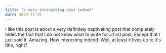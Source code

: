 ```yaml
---
title: "a very interesting post indeed"
date: 2024-11-15
---
```


I like this post is about a very definitely captivating post that completely hides the fact that I do not know what to write for a first post. Except that I just said it. Amazing. How interesting indeed. Well, at least it lives up to it's title, right?
